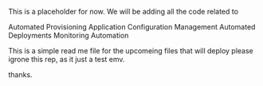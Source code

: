 This is a placeholder for now. We will be adding all the code related to

Automated Provisioning
Application Configuration Management
Automated Deployments
Monitoring Automation

This is a simple read me file for the upcomeing files that will deploy
please igrone this rep, as it just a test emv.

thanks.
